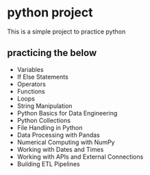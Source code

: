 # python project

This is a simple project to practice python

## practicing the below
* Variables
* If Else Statements
* Operators
* Functions
* Loops
* String Manipulation
* Python Basics for Data Engineering
* Python Collections
* File Handling in Python
* Data Processing with Pandas
* Numerical Computing with NumPy
* Working with Dates and Times
* Working with APIs and External Connections
* Building ETL Pipelines
